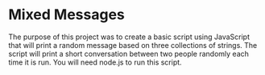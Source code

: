 # Mixed Messages
The purpose of this project was to create a basic script using JavaScript that will print a random message based on three collections of strings. The script will print a short conversation between two people randomly each time it is run. You will need node.js to run this script. 